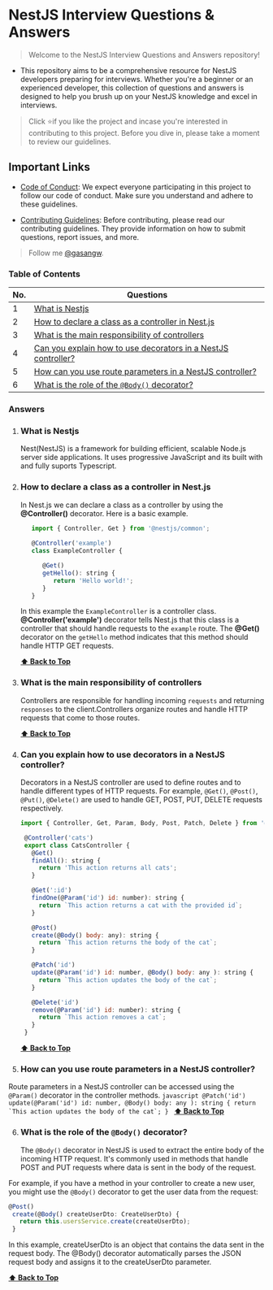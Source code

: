 # NestJS Interview Questions & Answers

> Welcome to the NestJS Interview Questions and Answers repository! 
- This repository aims to be a comprehensive resource for NestJS developers preparing for interviews. Whether you're a beginner or an experienced developer, this collection of questions and answers is designed to help you brush up on your NestJS knowledge and excel in interviews.
> Click ⭐if you like the project and incase you're interested in contributing to this project. Before you dive in, please take a moment to review our guidelines.

## Important Links

- [Code of Conduct](./CODE_OF_CONDUCT.md): We expect everyone participating in this project to follow our code of conduct. Make sure you understand and adhere to these guidelines.

- [Contributing Guidelines](./CONTRIBUTING.md): Before contributing, please read our contributing guidelines. They provide information on how to submit questions, report issues, and more.

> Follow me [@gasangw](https://github.com/gasangw).

### Table of Contents

| No. | Questions                                                                                                                                                         |
| --- | ----------------------------------------------------------------------------------------------------------------------------------------------------------------- |
| 1   | [What is Nestjs](#what-is-nestjs)                                         |
| 2   | [How to declare a class as a controller in Nest.js](#How-to-declare-a-class-as-a-controller-in-Nest.js)  
| 3   | [What is the main responsibility of controllers](#What-is-the-main-responsibility-of-controllers)  
| 4   | [Can you explain how to use decorators in a NestJS controller?](#Can-you-explain-how-to-use-decorators-in-a-NestJS-controller?) 
| 5   | [How can you use route parameters in a NestJS controller?](#How-can-you-use-route-parameters-in-a-NestJS-controller?) 
| 6   | [What is the role of the `@Body()` decorator?](#What-is-the-role-of-the-`@Body()`-decorator?) 


### Answers


1. ### What is Nestjs

   Nest(NestJS) is a framework for building efficient, scalable Node.js server side applications. It uses progressive JavaScript and its built with and fully suports Typescript.

2. ### How to declare a class as a controller in Nest.js

   In Nest.js we can declare a class as a controller by using the **@Controller()** decorator. Here is a basic example.

   ```javascript
      import { Controller, Get } from '@nestjs/common';
      
      @Controller('example')
      class ExampleController {

         @Get()
         getHello(): string {
            return 'Hello world!';
         }
      }
   ```
   In this example the `ExampleController` is a controller class. **@Controller('example')** decorator tells Nest.js that this class is a controller that should handle requests to the `example` route. The **@Get()** decorator on the `getHello` method indicates that this method should handle HTTP GET requests.

   **[⬆ Back to Top](#table-of-contents)**

3. ### What is the main responsibility of controllers

   Controllers are responsible for handling incoming `requests` and returning `responses` to the client.Controllers organize routes and handle HTTP requests that come to those routes.
   
   **[⬆ Back to Top](#table-of-contents)**

4. ### Can you explain how to use decorators in a NestJS controller?
   Decorators in a NestJS controller are used to define routes and to handle different types of HTTP requests. For example, `@Get()`, `@Post()`, `@Put()`, `@Delete()` are used to handle GET, POST, PUT, DELETE requests respectively.
   ```javascript
   import { Controller, Get, Param, Body, Post, Patch, Delete } from '@nestjs/common';

    @Controller('cats')
    export class CatsController {
      @Get()
      findAll(): string {
        return 'This action returns all cats';
      }

      @Get(':id')
      findOne(@Param('id') id: number): string {
        return `This action returns a cat with the provided id`;
      }

      @Post()
      create(@Body() body: any): string {
        return `This action returns the body of the cat`;
      }

      @Patch('id')
      update(@Param('id') id: number, @Body() body: any ): string {
        return `This action updates the body of the cat`;
      }

      @Delete('id')
      remove(@Param('id') id: number): string {
        return `This action removes a cat`;
      }
    }

   ```
   **[⬆ Back to Top](#table-of-contents)**
  
5. ### How can you use route parameters in a NestJS controller?
  Route parameters in a NestJS controller can be accessed using the `@Param()` decorator in the controller methods.
    ```javascript
        @Patch('id')
        update(@Param('id') id: number, @Body() body: any ): string {
           return `This action updates the body of the cat`;
        }
    ```
   **[⬆ Back to Top](#table-of-contents)**

6. ### What is the role of the `@Body()` decorator?
   The `@Body()` decorator in NestJS is used to extract the entire body of the incoming HTTP request. It's commonly used in methods that handle POST and PUT requests where data is sent in the body of the request.

  For example, if you have a method in your controller to create a new user, you might use the `@Body()` decorator to get the user data from the request:
   ```javascript
   @Post()
    create(@Body() createUserDto: CreateUserDto) {
      return this.usersService.create(createUserDto);
    }
   ```
  In this example, createUserDto is an object that contains the data sent in the request body. The @Body() decorator automatically parses the JSON request body and assigns it to the createUserDto parameter.
    
   **[⬆ Back to Top](#table-of-contents)**